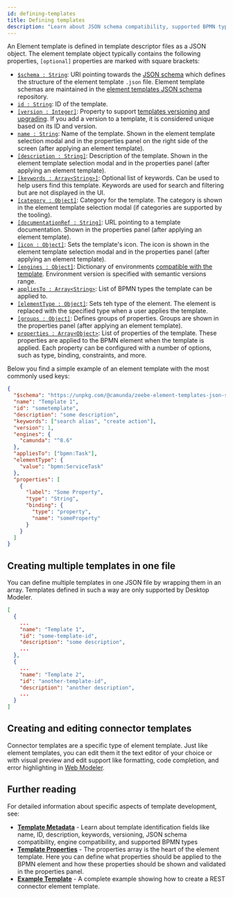 ```yaml
---
id: defining-templates
title: Defining templates
description: "Learn about JSON schema compatibility, supported BPMN types, defining template properties, and more."
---
```


An Element template is defined in template descriptor files as a JSON object.
The element template object typically contains the following properties, `[optional]` properties are marked with square brackets:

- [`$schema : String`](./template-metadata.md#validation-schema): URI pointing towards the [JSON schema](https://json-schema.org/) which defines the structure of the element template `.json` file. Element template schemas are maintained in the [element templates JSON schema](https://github.com/camunda/element-templates-json-schema) repository.
- [`id : String`](./template-metadata.md#identification-id-and-version): ID of the template.
- [`[version : Integer]`](./template-metadata.md#identification-id-and-version): Property to support [templates versioning and upgrading](./template-metadata.md#template-versioning). If you add a version to a template, it is considered unique based on its ID and version.
- [`name : String`](./template-metadata.md#discoverability-name-description-keywords-icon-documentationref-and-category): Name of the template. Shown in the element template selection modal and in the properties panel on the right side of the screen (after applying an element template).
- [`[description : String]`](./template-metadata.md#discoverability-name-description-keywords-icon-documentationref-and-category): Description of the template. Shown in the element template selection modal and in the properties panel (after applying an element template).
- [`[keywords : Array<String>]`](./template-metadata.md#discoverability-name-description-keywords-icon-documentationref-and-category): Optional list of keywords. Can be used to help users find this template. Keywords are used for search and filtering but are not displayed in the UI.
- [`[category : Object]`](./template-metadata.md#discoverability-name-description-keywords-icon-documentationref-and-category): Category for the template. The category is shown in the element template selection modal (if categories are supported by the tooling).
- [`[documentationRef : String]`](./template-metadata.md#discoverability-name-description-keywords-icon-documentationref-and-category): URL pointing to a template documentation. Shown in the properties panel (after applying an element template).
- [`[icon : Object]`](./template-metadata.md#discoverability-name-description-keywords-icon-documentationref-and-category): Sets the template's icon. The icon is shown in the element template selection modal and in the properties panel (after applying an element template).
- [`[engines : Object]`](./template-metadata.md#engine-compatibility-engines): Dictionary of environments [compatible with the template](./template-metadata.md#template-compatibility). Environment version is specified with semantic versions range.
- [`appliesTo : Array<String>`](./template-metadata.md#supported-bpmn-types-appliesto-and-elementtype): List of BPMN types the template can be applied to.
- [`[elementType : Object]`](./template-metadata.md#supported-bpmn-types-appliesto-and-elementtype): Sets teh type of the element. The element is replaced with the specified type when a user applies the template.
- [`[groups : Object]`](./template-metadata.md#grouping-properties-groups): Defines groups of properties. Groups are shown in the properties panel (after applying an element template).
- [`properties : Array<Object>`](./template-properties.md): List of properties of the template. These properties are applied to the BPMN element when the template is applied. Each property can be configured with a number of options, such as type, binding, constraints, and more.

Below you find a simple example of an element template with the most commonly used keys:

```json
{
  "$schema": "https://unpkg.com/@camunda/zeebe-element-templates-json-schema/resources/schema.json",
  "name": "Template 1",
  "id": "sometemplate",
  "description": "some description",
  "keywords": ["search alias", "create action"],
  "version": 1,
  "engines": {
    "camunda": "^8.6"
  },
  "appliesTo": ["bpmn:Task"],
  "elementType": {
    "value": "bpmn:ServiceTask"
  },
  "properties": [
    {
      "label": "Some Property",
      "type": "String",
      "binding": {
        "type": "property",
        "name": "someProperty"
      }
    }
  ]
}
```

## Creating multiple templates in one file

You can define multiple templates in one JSON file by wrapping them in an array. Templates defined in such a way are only supported by Desktop Modeler.

```json
[
  {
    ...
    "name": "Template 1",
    "id": "some-template-id",
    "description": "some description",
    ...
  },
  {
    ...
    "name": "Template 2",
    "id": "another-template-id",
    "description": "another description",
    ...
  }
]
```

## Creating and editing connector templates

Connector templates are a specific type of element template. Just like element templates, you can edit them it the text editor of your choice
or with visual preview and edit support like formatting, code completion, and error highlighting in [Web Modeler](/components/connectors/manage-connector-templates.md).

## Further reading

For detailed information about specific aspects of template development, see:

- **[Template Metadata](./template-metadata.md)** - Learn about template identification fields like name, ID, description, keywords, versioning, JSON schema compatibility, engine compatibility, and supported BPMN types
- **[Template Properties](./template-properties.md)** - The properties array is the heart of the element template. Here you can define what properties should be applied to the BPMN element and how these properties should be shown and validated in the properties panel.
- **[Example Template](./template-example.md)** - A complete example showing how to create a REST connector element template.
